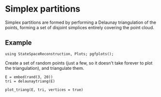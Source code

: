 # Simplex partitions
Simplex partitions are formed by performing a Delaunay triangulation
of the points, forming a set of disjoint simplices entirely covering
the point cloud.


## Example

```@repl simplex1
using StateSpaceReconstruction, Plots; pgfplots();
```

Create a set of random points (just a few, so it doesn't take forever to plot
the triangulation), and triangulate them.

```@repl simplex1
E = embed(rand(3, 20))
tri = delaunaytriang(E)
```

```@repl simplex1
plot_triang(E, tri, vertices = true)
```
